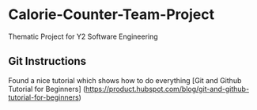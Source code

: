 # Calorie-Counter-Team-Project
Thematic Project for Y2 Software Engineering

## Git Instructions
Found a nice tutorial which shows how to do everything 
[Git and Github Tutorial for Beginners] (https://product.hubspot.com/blog/git-and-github-tutorial-for-beginners)
